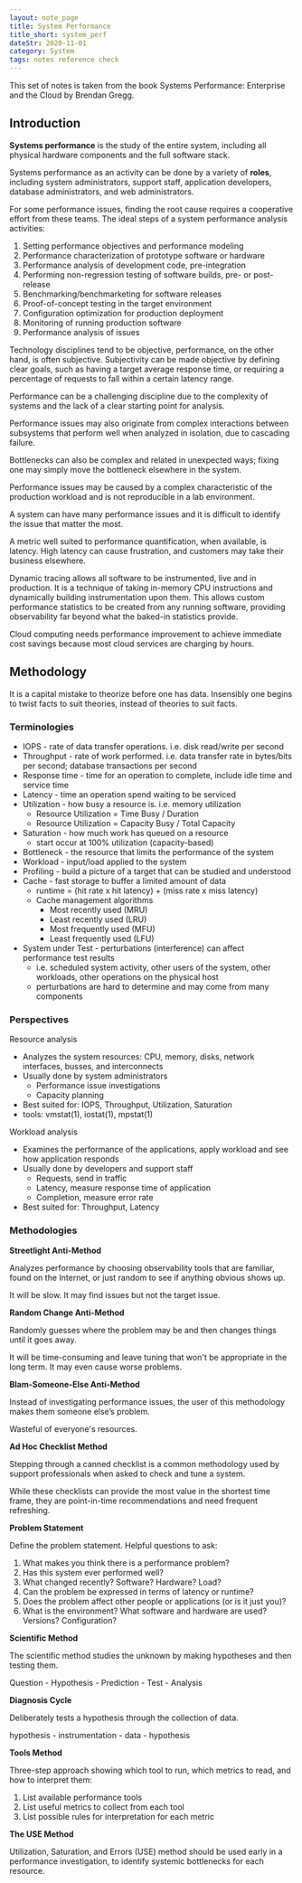 ```yaml
---
layout: note_page
title: System Performance
title_short: system_perf
dateStr: 2020-11-01
category: System
tags: notes reference check
---
```

This set of notes is taken from the book Systems Performance: Enterprise and the Cloud by Brendan Gregg.

## Introduction

**Systems performance** is the study of the entire system, including all physical hardware components and the full software stack.

Systems performance as an activity can be done by a variety of **roles**, including system administrators, support staff, application developers, database administrators, and web administrators. 

For some performance issues, finding the root cause requires a cooperative effort from these teams. The ideal steps of a system performance analysis activities:

1. Setting performance objectives and performance modeling
2. Performance characterization of prototype software or hardware
3. Performance analysis of development code, pre-integration
4. Performing non-regression testing of software builds, pre- or post-release
5. Benchmarking/benchmarketing for software releases
6. Proof-of-concept testing in the target environment
7. Configuration optimization for production deployment
8. Monitoring of running production software
9. Performance analysis of issues

Technology disciplines tend to be objective, performance, on the other hand, is often subjective. Subjectivity can be made objective by defining clear goals, such as having a target average response time, or requiring a percentage of requests to fall within a certain latency range.

Performance can be a challenging discipline due to the complexity of systems and the lack of a clear starting point for analysis.

Performance issues may also originate from complex interactions between subsystems that perform well when analyzed in isolation, due to cascading failure.

Bottlenecks can also be complex and related in unexpected ways; fixing one may simply move the bottleneck elsewhere in the system.

Performance issues may be caused by a complex characteristic of the production workload and is not reproducible in a lab environment.

A system can have many performance issues and it is difficult to identify the issue that matter the most.

A metric well suited to performance quantification, when available, is latency. High latency can cause frustration, and customers may take their business elsewhere.

Dynamic tracing allows all software to be instrumented, live and in production. It is a technique of taking in-memory CPU instructions and dynamically building instrumentation upon them. This allows custom performance statistics to be created from any running software, providing observability far beyond what the baked-in statistics provide.

Cloud computing needs performance improvement to achieve immediate cost savings because most cloud services are charging by hours.

## Methodology

It is a capital mistake to theorize before one has data. Insensibly one begins to twist facts to suit theories, instead of theories to suit facts.

### Terminologies

- IOPS - rate of data transfer operations. i.e. disk read/write per second
- Throughput - rate of work performed. i.e. data transfer rate in bytes/bits per second; database transactions per second
- Response time - time for an operation to complete, include idle time and service time
- Latency - time an operation spend waiting to be serviced
- Utilization - how busy a resource is. i.e. memory utilization
    - Resource Utilization = Time Busy / Duration
    - Resource Utilization = Capacity Busy / Total Capacity
- Saturation - how much work has queued on a resource
    - start occur at 100% utilization (capacity-based)
- Bottleneck - the resource that limits the performance of the system
- Workload - input/load applied to the system
- Profiling - build a picture of a target that can be studied and understood
- Cache - fast storage to buffer a limited amount of data
    - runtime = (hit rate x hit latency) + (miss rate x miss latency)
    - Cache management algorithms
        - Most recently used (MRU)
        - Least recently used (LRU)
        - Most frequently used (MFU)
        - Least frequently used (LFU)
- System under Test - perturbations (interference) can affect performance test results
    - i.e. scheduled system activity, other users of the system, other workloads, other operations on the physical host
    - perturbations are hard to determine and may come from many components

### Perspectives

Resource analysis

- Analyzes the system resources: CPU, memory, disks, network interfaces, busses, and interconnects
- Usually done by system administrators
    - Performance issue investigations
    - Capacity planning
- Best suited for: IOPS, Throughput, Utilization, Saturation
- tools: vmstat(1), iostat(1), mpstat(1)

Workload analysis
- Examines the performance of the applications, apply workload and see how application responds
- Usually done by developers and support staff
    - Requests, send in traffic
    - Latency, measure response time of application
    - Completion, measure error rate
- Best suited for: Throughput, Latency

### Methodologies

**Streetlight Anti-Method**

Analyzes performance by choosing observability tools that are familiar, found on the Internet, or just random to see if anything obvious shows up.

It will be slow. It may find issues but not the target issue.

**Random Change Anti-Method**

Randomly guesses where the problem may be and then changes things until it goes away.

It will be time-consuming and leave tuning that won't be appropriate in the long term. It may even cause worse problems.

**Blam-Someone-Else Anti-Method**

Instead of investigating performance issues, the user of this methodology makes them someone else’s problem.

Wasteful of everyone's resources.

**Ad Hoc Checklist Method**

Stepping through a canned checklist is a common methodology used by support professionals when asked to check and tune a system.

While these checklists can provide the most value in the shortest time frame, they are point-in-time recommendations and need frequent refreshing.

**Problem Statement**

Define the problem statement. Helpful questions to ask:

1. What makes you think there is a performance problem?
2. Has this system ever performed well?
3. What changed recently? Software? Hardware? Load?
4. Can the problem be expressed in terms of latency or runtime?
5. Does the problem affect other people or applications (or is it just you)?
6. What is the environment? What software and hardware are used? Versions? Configuration?

**Scientific Method**

The scientific method studies the unknown by making hypotheses and then testing them.

Question - Hypothesis - Prediction - Test - Analysis

**Diagnosis Cycle**

Deliberately tests a hypothesis through the collection of data.

hypothesis - instrumentation - data - hypothesis

**Tools Method**

Three-step approach showing which tool to run, which metrics to read, and how to interpret them:

1. List available performance tools
2. List useful metrics to collect from each tool
3. List possible rules for interpretation for each metric

**The USE Method**

Utilization, Saturation, and Errors (USE) method should be used early in a performance investigation, to identify systemic bottlenecks for each resource.